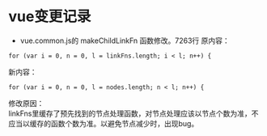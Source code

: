 # vue变更记录

- vue.common.js的 makeChildLinkFn 函数修改。7263行
原内容：
```
for (var i = 0, n = 0, l = linkFns.length; i < l; n++) {
```
新内容：
```
for (var i = 0, n = 0, l = nodes.length; n < l; n++) {
```
修改原因：  
linkFns里缓存了预先找到的节点处理函数，对节点处理应该以节点个数为准，不应当以缓存的函数个数为准。以避免节点减少时，出现bug。
